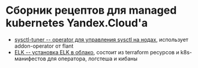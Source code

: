 # Сборник рецептов для managed kubernetes Yandex.Cloud'а

* [sysctl-tuner -- operator для управления sysctl на нодах](sysctl-tuner/README.md), использует addon-operator от flant
* [ELK -- установка ELK в облако](ELK/README.md), состоит из terraform ресурсов и k8s-манифестов для оператора, логстеша и кибаны
